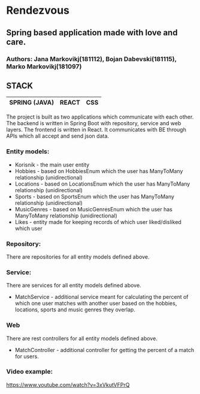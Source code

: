 # Rendezvous

## Spring based application made with love and care.

### Authors: Jana Markovikj(181112), Bojan Dabevski(181115), Marko Markovikj(181097)

## STACK
|SPRING (JAVA) |REACT|CSS|
|--------------|-----|---|

The project is built as two applications which communicate with each other. The backend is written in Spring Boot with repository, service and web layers. The frontend is written in React. 
It communicates with BE through APIs which all accept and send json data.
### Entity models:
- Korisnik - the main user entity
- Hobbies - based on HobbiesEnum which the user has ManyToMany relationship (unidirectional)
- Locations - based on LocationsEnum which the user has ManyToMany relationship (unidirectional)
- Sports -  based on SportsEnum which the user has ManyToMany relationship (unidirectional)
- MusicGenres -  based on MusicGenresEnum which the user has ManyToMany relationship (unidirectional)
- Likes - entity made for keeping records of which user liked/disliked which user

### Repository:
There are repositories for all entity models defined above.

### Service:
There are services for all entity models defined above.
- MatchService - additional service meant for calculating the percent of which one user matches with another user based on the hobbies, locations, sports and music genres they overlap.

### Web
There are rest controllers for all entity models defined above.
- MatchController - additional controller for getting the percent of a match for users.

### Video example:
https://www.youtube.com/watch?v=3xVkutVFPrQ
